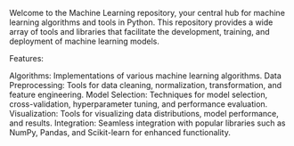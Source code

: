 Welcome to the Machine Learning repository, your central hub for machine learning algorithms and tools in Python. This repository provides a wide array of tools and libraries that facilitate the development, training, and deployment of machine learning models.

Features:

Algorithms: Implementations of various machine learning algorithms.
Data Preprocessing: Tools for data cleaning, normalization, transformation, and feature engineering.
Model Selection: Techniques for model selection, cross-validation, hyperparameter tuning, and performance evaluation.
Visualization: Tools for visualizing data distributions, model performance, and results.
Integration: Seamless integration with popular libraries such as NumPy, Pandas, and Scikit-learn for enhanced functionality.
